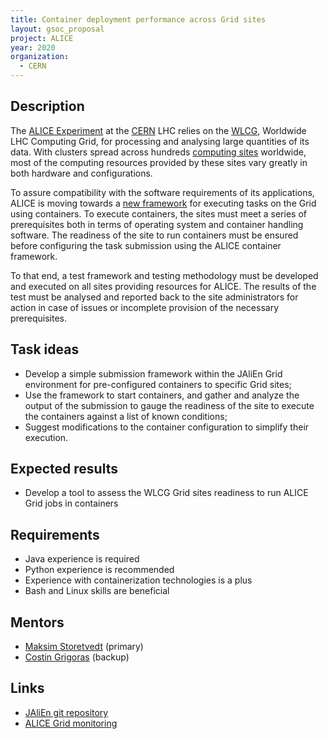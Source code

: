 ```yaml
---
title: Container deployment performance across Grid sites
layout: gsoc_proposal
project: ALICE
year: 2020
organization:
  - CERN
---
```


## Description
The [ALICE Experiment](https://web.cern.ch) at the [CERN](https://home.cern) LHC relies on the [WLCG](https://wlcg.web.cern.ch/), Worldwide LHC Computing Grid, for processing and analysing large quantities of its data. With clusters spread across hundreds [computing sites](http://alimonitor.cern.ch/map.jsp) worldwide, most of the computing resources provided by these sites vary greatly in both hardware and configurations.

To assure compatibility with the software requirements of its applications, ALICE is moving towards a [new framework](https://gitlab.cern.ch/jalien/jalien) for executing tasks on the Grid using containers. To execute containers, the sites must meet a series of prerequisites both in terms of operating system and container handling software. The readiness of the site to run containers must be ensured before configuring the task submission using the ALICE container framework.

To that end, a test framework and testing methodology must be developed and executed on all sites providing resources for ALICE. The results of the test must be analysed and reported back to the site administrators for action in case of issues or incomplete provision of the necessary prerequisites.

## Task ideas
 * Develop a simple submission framework within the JAliEn Grid environment for pre-configured containers to specific Grid sites;
 * Use the framework to start containers, and gather and analyze the output of the submission to gauge the readiness of the site to execute the containers against a list of known conditions;
 * Suggest modifications to the container configuration to simplify their execution.

## Expected results
  * Develop a tool to assess the WLCG Grid sites readiness to run ALICE Grid jobs in containers

## Requirements
  * Java experience is required
  * Python experience is recommended
  * Experience with containerization technologies is a plus
  * Bash and Linux skills are beneficial

## Mentors
 * [Maksim Storetvedt](mailto:maksim.melnik.storetvedt@cern.ch) (primary)
 * [Costin Grigoras](mailto:consting@cern.ch) (backup)

## Links
 * [JAliEn git repository](https://gitlab.cern.ch/jalien/jalien)
 * [ALICE Grid monitoring](http://alimonitor.cern.ch)
